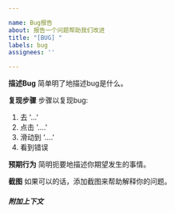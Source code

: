 ```yaml
---

name: Bug报告
about: 报告一个问题帮助我们改进
title: "[BUG] "
labels: bug
assignees: ''

---
```


**描述Bug**
简单明了地描述bug是什么。

**复现步骤**
步骤以复现bug:

1. 去 '...'
2. 点击 '....'
3. 滑动到 '....'
4. 看到错误

**预期行为**
简明扼要地描述你期望发生的事情。

**截图**
如果可以的话，添加截图来帮助解释你的问题。

##### 附加上下文